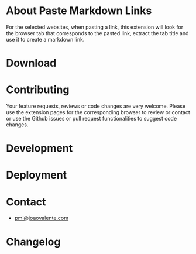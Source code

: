 # About Paste Markdown Links

For the selected websites, when pasting a link, this extension will look for the browser tab that corresponds to the pasted link, extract the tab title and use it to create a markdown link.

# Download


# Contributing

Your feature requests, reviews or code changes are very welcome. Please use the extension pages for the corresponding browser to review or contact or use the Github issues or pull request functionalities to suggest code changes.

# Development

# Deployment

# Contact

- pml@joaovalente.com

# Changelog
